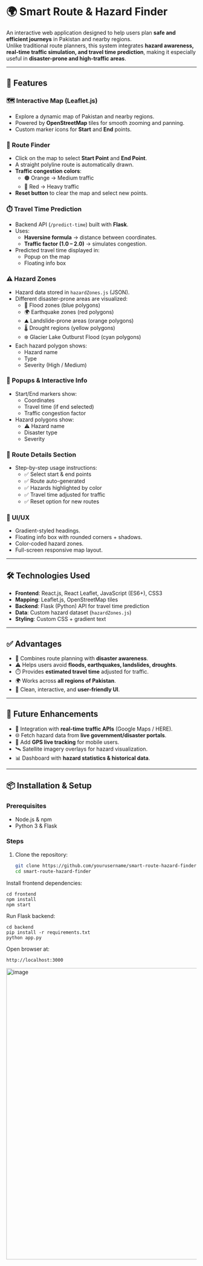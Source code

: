 # 🌍 Smart Route & Hazard Finder

An interactive web application designed to help users plan **safe and efficient journeys** in Pakistan and nearby regions.  
Unlike traditional route planners, this system integrates **hazard awareness, real-time traffic simulation, and travel time prediction**, making it especially useful in **disaster-prone and high-traffic areas**.

---

## 🚀 Features

### 🗺️ Interactive Map (Leaflet.js)
- Explore a dynamic map of Pakistan and nearby regions.  
- Powered by **OpenStreetMap** tiles for smooth zooming and panning.  
- Custom marker icons for **Start** and **End** points.  

### 🚦 Route Finder
- Click on the map to select **Start Point** and **End Point**.  
- A straight polyline route is automatically drawn.  
- **Traffic congestion colors**:   
  - 🟠 Orange → Medium traffic  
  - 🔴 Red → Heavy traffic  
- **Reset button** to clear the map and select new points.  

### ⏱️ Travel Time Prediction
- Backend API (`/predict-time`) built with **Flask**.  
- Uses:  
  - **Haversine formula** → distance between coordinates.  
  - **Traffic factor (1.0 – 2.0)** → simulates congestion.  
- Predicted travel time displayed in:  
  - Popup on the map  
  - Floating info box  

### ⚠️ Hazard Zones
- Hazard data stored in `hazardZones.js` (JSON).  
- Different disaster-prone areas are visualized:  
  - 🌊 Flood zones (blue polygons)  
  - 🌍 Earthquake zones (red polygons)  
  - ⛰️ Landslide-prone areas (orange polygons)  
  - 🌡️ Drought regions (yellow polygons)  
  - ❄️ Glacier Lake Outburst Flood (cyan polygons)  
- Each hazard polygon shows:  
  - Hazard name  
  - Type  
  - Severity (High / Medium)  

### 📌 Popups & Interactive Info
- Start/End markers show:  
  - Coordinates  
  - Travel time (if end selected)  
  - Traffic congestion factor  
- Hazard polygons show:  
  - ⚠️ Hazard name  
  - Disaster type  
  - Severity  

### 📝 Route Details Section
- Step-by-step usage instructions:  
  - ✅ Select start & end points  
  - ✅ Route auto-generated  
  - ✅ Hazards highlighted by color  
  - ✅ Travel time adjusted for traffic  
  - ✅ Reset option for new routes  

### 🎨 UI/UX
- Gradient-styled headings.  
- Floating info box with rounded corners + shadows.  
- Color-coded hazard zones.  
- Full-screen responsive map layout.  

---

## 🛠️ Technologies Used
- **Frontend**: React.js, React Leaflet, JavaScript (ES6+), CSS3  
- **Mapping**: Leaflet.js, OpenStreetMap tiles  
- **Backend**: Flask (Python) API for travel time prediction  
- **Data**: Custom hazard dataset (`hazardZones.js`)  
- **Styling**: Custom CSS + gradient text  

---

## ✅ Advantages
- 🚦 Combines route planning with **disaster awareness**.  
- ⚠️ Helps users avoid **floods, earthquakes, landslides, droughts**.  
- ⏱️ Provides **estimated travel time** adjusted for traffic.  
- 🌍 Works across **all regions of Pakistan**.  
- 🎨 Clean, interactive, and **user-friendly UI**.  

---

## 🔮 Future Enhancements
- 🔗 Integration with **real-time traffic APIs** (Google Maps / HERE).  
- 🌐 Fetch hazard data from **live government/disaster portals**.  
- 📡 Add **GPS live tracking** for mobile users.  
- 🛰️ Satellite imagery overlays for hazard visualization.  
- 📊 Dashboard with **hazard statistics & historical data**.  

---

## 📦 Installation & Setup

### Prerequisites
- Node.js & npm  
- Python 3 & Flask  

### Steps
1. Clone the repository:
   ```bash
   git clone https://github.com/yourusername/smart-route-hazard-finder.git
   cd smart-route-hazard-finder

Install frontend dependencies:

    cd frontend
    npm install
    npm start


Run Flask backend:

    cd backend
    pip install -r requirements.txt
    python app.py


Open browser at:

    http://localhost:3000

<img width="1581" height="769" alt="image" src="https://github.com/user-attachments/assets/72fbd62b-a897-4361-bb31-7837f0b2e42c" />



